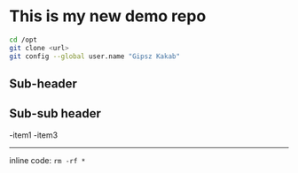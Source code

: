 # This is my new demo repo

```bash
cd /opt
git clone <url>
git config --global user.name "Gipsz Kakab"
```

## Sub-header
## Sub-sub header
-item1
-item3

---

inline code: `rm -rf *`

